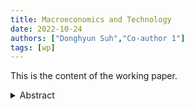 ```yaml
---
title: Macroeconomics and Technology
date: 2022-10-24
authors: ["Donghyun Suh","Co-author 1"]
tags: [wp]
---
```


This is the content of the working paper.

<details>
<summary>Abstract</summary>

This is the abstract for the working paper.

</details>
